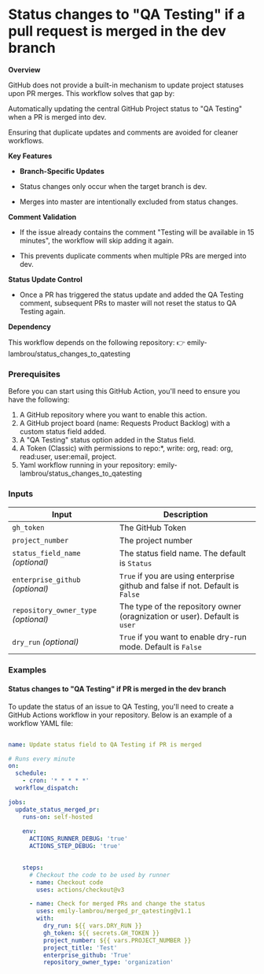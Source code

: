 # Status changes to "QA Testing" if a pull request is merged in the dev branch 

**Overview**

GitHub does not provide a built-in mechanism to update project statuses upon PR merges. This workflow solves that gap by:

Automatically updating the central GitHub Project status to "QA Testing" when a PR is merged into dev.

Ensuring that duplicate updates and comments are avoided for cleaner workflows.

**Key Features**

- **Branch-Specific Updates**

- Status changes only occur when the target branch is dev.

- Merges into master are intentionally excluded from status changes.

**Comment Validation**

- If the issue already contains the comment "Testing will be available in 15 minutes", the workflow will skip adding it again.

- This prevents duplicate comments when multiple PRs are merged into dev.

**Status Update Control**

- Once a PR has triggered the status update and added the QA Testing comment, subsequent PRs to master will not reset the status to QA Testing again.

**Dependency**

This workflow depends on the following repository:
👉 emily-lambrou/status_changes_to_qatesting


### Prerequisites

Before you can start using this GitHub Action, you'll need to ensure you have the following:

1. A GitHub repository where you want to enable this action.
2. A GitHub project board (name: Requests Product Backlog) with a custom status field added.
3. A "QA Testing" status option added in the Status field.
4. A Token (Classic) with permissions to repo:*, write: org, read: org, read:user, user:email, project.
5. Yaml workflow running in your repository: emily-lambrou/status_changes_to_qatesting

### Inputs

| Input                                | Description                                                                                      |
|--------------------------------------|--------------------------------------------------------------------------------------------------|
| `gh_token`                           | The GitHub Token                                                                                 |
| `project_number`                     | The project number                                                                               |                                                         
| `status_field_name` _(optional)_     | The status field name. The default is `Status`                                                   |         
| `enterprise_github` _(optional)_     | `True` if you are using enterprise github and false if not. Default is `False`                   |
| `repository_owner_type` _(optional)_ | The type of the repository owner (oragnization or user). Default is `user`                       |
| `dry_run` _(optional)_               | `True` if you want to enable dry-run mode. Default is `False`                                    |


### Examples

#### Status changes to "QA Testing" if PR is merged in the dev branch 

To update the status of an issue to QA Testing, you'll need to create a GitHub Actions workflow in your repository. Below is
an example of a workflow YAML file:

```yaml

name: Update status field to QA Testing if PR is merged

# Runs every minute
on:
  schedule:
    - cron: '* * * * *'
  workflow_dispatch:

jobs:
  update_status_merged_pr:
    runs-on: self-hosted
    
    env:
      ACTIONS_RUNNER_DEBUG: 'true'
      ACTIONS_STEP_DEBUG: 'true'
    

    steps:
      # Checkout the code to be used by runner
      - name: Checkout code
        uses: actions/checkout@v3

      - name: Check for merged PRs and change the status
        uses: emily-lambrou/merged_pr_qatesting@v1.1
        with:
          dry_run: ${{ vars.DRY_RUN }}           
          gh_token: ${{ secrets.GH_TOKEN }}      
          project_number: ${{ vars.PROJECT_NUMBER }} 
          project_title: 'Test'
          enterprise_github: 'True'
          repository_owner_type: 'organization'
       
```
